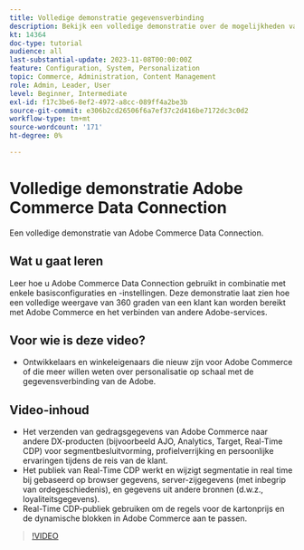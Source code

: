 ```yaml
---
title: Volledige demonstratie gegevensverbinding
description: Bekijk een volledige demonstratie over de mogelijkheden van Adobe Commerce Data Connection
kt: 14364
doc-type: tutorial
audience: all
last-substantial-update: 2023-11-08T00:00:00Z
feature: Configuration, System, Personalization
topic: Commerce, Administration, Content Management
role: Admin, Leader, User
level: Beginner, Intermediate
exl-id: f17c3be6-8ef2-4972-a8cc-089ff4a2be3b
source-git-commit: e306b2cd26506f6a7ef37c2d416be7172dc3c0d2
workflow-type: tm+mt
source-wordcount: '171'
ht-degree: 0%

---
```


# Volledige demonstratie Adobe Commerce Data Connection

Een volledige demonstratie van Adobe Commerce Data Connection.

## Wat u gaat leren

Leer hoe u Adobe Commerce Data Connection gebruikt in combinatie met enkele basisconfiguraties en -instellingen. Deze demonstratie laat zien hoe een volledige weergave van 360 graden van een klant kan worden bereikt met Adobe Commerce en het verbinden van andere Adobe-services.

## Voor wie is deze video?

* Ontwikkelaars en winkeleigenaars die nieuw zijn voor Adobe Commerce of die meer willen weten over personalisatie op schaal met de gegevensverbinding van de Adobe.

## Video-inhoud

* Het verzenden van gedragsgegevens van Adobe Commerce naar andere DX-producten (bijvoorbeeld AJO, Analytics, Target, Real-Time CDP) voor segmentbesluitvorming, profielverrijking en persoonlijke ervaringen tijdens de reis van de klant.
* Het publiek van Real-Time CDP werkt en wijzigt segmentatie in real time bij gebaseerd op browser gegevens, server-zijgegevens (met inbegrip van ordegeschiedenis), en gegevens uit andere bronnen (d.w.z., loyaliteitsgegevens).
* Real-Time CDP-publiek gebruiken om de regels voor de kartonprijs en de dynamische blokken in Adobe Commerce aan te passen.

>[!VIDEO](https://video.tv.adobe.com/v/3453824?learn=on&captions=dut)

